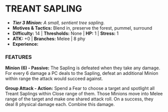 # TREANT SAPLING

- ***Tier 3 Minion:*** *A small, sentient tree sapling.*
- **Motives & Tactics:** Blend in, preserve the forest, pummel, surround
- **Difficulty:** 14 | **Thresholds:** None | **HP:** 1 | **Stress:** 1
- **ATK:** +0 | **Branches:** Melee | 8 phy
- **Experience:** 

### FEATURES

**Minion (6) - Passive:** The Sapling is defeated when they take any damage. For every 6 damage a PC deals to the Sapling, defeat an additional Minion within range the attack would succeed against.

**Group Attack - Action:** Spend a Fear to choose a target and spotlight all Treant Saplings within Close range of them. Those Minions move into Melee range of the target and make one shared attack roll. On a success, they deal 8 physical damage each. Combine this damage.
